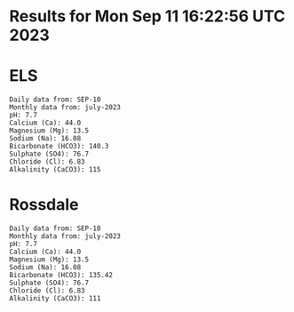 # Results for Mon Sep 11 16:22:56 UTC 2023
# ELS
```
Daily data from: SEP-10
Monthly data from: july-2023
pH: 7.7
Calcium (Ca): 44.0
Magnesium (Mg): 13.5
Sodium (Na): 16.08
Bicarbonate (HCO3): 140.3
Sulphate (SO4): 76.7
Chloride (Cl): 6.83
Alkalinity (CaCO3): 115
```
# Rossdale
```
Daily data from: SEP-10
Monthly data from: july-2023
pH: 7.7
Calcium (Ca): 44.0
Magnesium (Mg): 13.5
Sodium (Na): 16.08
Bicarbonate (HCO3): 135.42
Sulphate (SO4): 76.7
Chloride (Cl): 6.83
Alkalinity (CaCO3): 111
```
